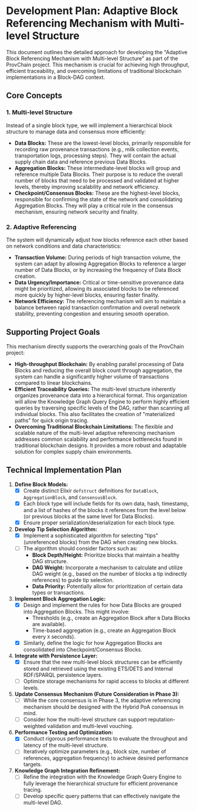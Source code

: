 # Development Plan: Adaptive Block Referencing Mechanism with Multi-level Structure

This document outlines the detailed approach for developing the "Adaptive Block Referencing Mechanism with Multi-level Structure" as part of the ProvChain project. This mechanism is crucial for achieving high throughput, efficient traceability, and overcoming limitations of traditional blockchain implementations in a Block-DAG context.

## Core Concepts

### 1. Multi-level Structure
Instead of a single block type, we will implement a hierarchical block structure to manage data and consensus more efficiently:

*   **Data Blocks:** These are the lowest-level blocks, primarily responsible for recording raw provenance transactions (e.g., milk collection events, transportation logs, processing steps). They will contain the actual supply chain data and reference previous Data Blocks.
*   **Aggregation Blocks:** These intermediate-level blocks will group and reference multiple Data Blocks. Their purpose is to reduce the overall number of blocks that need to be processed and validated at higher levels, thereby improving scalability and network efficiency.
*   **Checkpoint/Consensus Blocks:** These are the highest-level blocks, responsible for confirming the state of the network and consolidating Aggregation Blocks. They will play a critical role in the consensus mechanism, ensuring network security and finality.

### 2. Adaptive Referencing
The system will dynamically adjust how blocks reference each other based on network conditions and data characteristics:

*   **Transaction Volume:** During periods of high transaction volume, the system can adapt by allowing Aggregation Blocks to reference a larger number of Data Blocks, or by increasing the frequency of Data Block creation.
*   **Data Urgency/Importance:** Critical or time-sensitive provenance data might be prioritized, allowing its associated blocks to be referenced more quickly by higher-level blocks, ensuring faster finality.
*   **Network Efficiency:** The referencing mechanism will aim to maintain a balance between rapid transaction confirmation and overall network stability, preventing congestion and ensuring smooth operation.

## Supporting Project Goals

This mechanism directly supports the overarching goals of the ProvChain project:

*   **High-throughput Blockchain:** By enabling parallel processing of Data Blocks and reducing the overall block count through aggregation, the system can handle a significantly higher volume of transactions compared to linear blockchains.
*   **Efficient Traceability Queries:** The multi-level structure inherently organizes provenance data into a hierarchical format. This organization will allow the Knowledge Graph Query Engine to perform highly efficient queries by traversing specific levels of the DAG, rather than scanning all individual blocks. This also facilitates the creation of "materialized paths" for quick origin tracing.
*   **Overcoming Traditional Blockchain Limitations:** The flexible and scalable nature of the multi-level adaptive referencing mechanism addresses common scalability and performance bottlenecks found in traditional blockchain designs. It provides a more robust and adaptable solution for complex supply chain environments.

## Technical Implementation Plan

1.  **Define Block Models:**
    *   [x] Create distinct Elixir `defstruct` definitions for `DataBlock`, `AggregationBlock`, and `ConsensusBlock`.
    *   [x] Each block type will include fields for its own data, hash, timestamp, and a list of hashes of the blocks it references from the level below (or previous blocks at the same level for Data Blocks).
    *   [x] Ensure proper serialization/deserialization for each block type.

2.  **Develop Tip Selection Algorithm:**
    *   [x] Implement a sophisticated algorithm for selecting "tips" (unreferenced blocks) from the DAG when creating new blocks.
    *   [ ] The algorithm should consider factors such as:
        *   **Block Depth/Height:** Prioritize blocks that maintain a healthy DAG structure.
        *   **DAG Weight:** Incorporate a mechanism to calculate and utilize DAG weight (e.g., based on the number of blocks a tip indirectly references) to guide tip selection.
        *   **Data Priority:** Potentially allow for prioritization of certain data types or transactions.

3.  **Implement Block Aggregation Logic:**
    *   [x] Design and implement the rules for how Data Blocks are grouped into Aggregation Blocks. This might involve:
        *   Thresholds (e.g., create an Aggregation Block after `N` Data Blocks are available).
        *   Time-based aggregation (e.g., create an Aggregation Block every `X` seconds).
    *   [x] Similarly, define the logic for how Aggregation Blocks are consolidated into Checkpoint/Consensus Blocks.

4.  **Integrate with Persistence Layer:**
    *   [x] Ensure that the new multi-level block structures can be efficiently stored and retrieved using the existing ETS/DETS and Internal RDF/SPARQL persistence layers.
    *   [ ] Optimize storage mechanisms for rapid access to blocks at different levels.

5.  **Update Consensus Mechanism (Future Consideration in Phase 3):**
    *   [ ] While the core consensus is in Phase 3, the adaptive referencing mechanism should be designed with the Hybrid PoA consensus in mind.
    *   [ ] Consider how the multi-level structure can support reputation-weighted validation and multi-level vouching.

6.  **Performance Testing and Optimization:**
    *   [x] Conduct rigorous performance tests to evaluate the throughput and latency of the multi-level structure.
    *   [ ] Iteratively optimize parameters (e.g., block size, number of references, aggregation frequency) to achieve desired performance targets.

7.  **Knowledge Graph Integration Refinement:**
    *   [ ] Refine the integration with the Knowledge Graph Query Engine to fully leverage the hierarchical structure for efficient provenance tracing.
    *   [ ] Develop specific query patterns that can effectively navigate the multi-level DAG.
